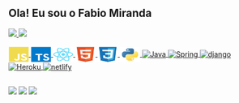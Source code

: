 ## Ola! Eu sou o Fabio Miranda 
 <div>
  <a href="https://github.com/fabio21777">
  <img height="180em" src="https://github-readme-stats.vercel.app/api?username=fabio21777&show_icons=true&theme=dark&include_all_commits=true&count_private=true"/>
  <img height="180em" src="https://github-readme-stats.vercel.app/api/top-langs/?username=fabio21777&layout=compact&langs_count=7&theme=dark"/>
</div>
<div style="display: inline_block"><br>
  <img align="center" alt="Js" height="30" width="40" src="https://raw.githubusercontent.com/devicons/devicon/master/icons/javascript/javascript-plain.svg">
  <img align="center" alt="Ts" height="30" width="40" src="https://raw.githubusercontent.com/devicons/devicon/master/icons/typescript/typescript-plain.svg">
  <img align="center" alt="React" height="30" width="40" src="https://raw.githubusercontent.com/devicons/devicon/master/icons/react/react-original.svg">
  <img align="center" alt="HTML" height="30" width="40" src="https://raw.githubusercontent.com/devicons/devicon/master/icons/html5/html5-original.svg">
  <img align="center" alt="CSS" height="30" width="40" src="https://raw.githubusercontent.com/devicons/devicon/master/icons/css3/css3-original.svg">
  <img align="center" alt="Python" height="30" width="40" src="https://raw.githubusercontent.com/devicons/devicon/master/icons/python/python-original.svg">
  <img align="center" alt="Java" height="35" width="40" src="https://www.vectorlogo.zone/logos/java/java-icon.svg">
  <img align="center" alt="Spring" height="35" width="40" src="https://www.vectorlogo.zone/logos/springio/springio-icon.svg">
  <img align="center" alt="django" height="35" width="40" src="https://www.vectorlogo.zone/logos/djangoproject/djangoproject-icon.svg">
  <img align="center" alt="Heroku" height="35" width="40" src="https://www.vectorlogo.zone/logos/heroku/heroku-icon.svg">
  <img align="center" alt="netlify" height="35" width="40" src="https://www.vectorlogo.zone/logos/netlify/netlify-icon.svg">
 
</div>
  
  ##
<div> 
  <a href="mailto:fabiosouza21777@gmail.com"><img src="https://img.shields.io/badge/-Gmail-%23333?style=for-the-badge&logo=gmail&logoColor=white" target="_blank"></a>
  <a href="https://www.linkedin.com/in/fabio-miranda-501937215/" target="_blank"><img src="https://img.shields.io/badge/-LinkedIn-%230077B5?style=for-the-badge&logo=linkedin&logoColor=white" target="_blank"></a> 
  <a href="https://portfolio.fsm21777.com/portfolio/fabio21777" target="_blank"><img src="https://img.shields.io/badge/-Portfolio-%23E4405F?style=for-the-badge&logo=portfolio&logoColor=white" target="_blank"></a>
</div>


<!--
**fabio21777/fabio21777** is a ✨ _special_ ✨ repository because its `README.md` (this file) appears on your GitHub profile.

Here are some ideas to get you started:

- 🔭 I’m currently working on ...
- 🌱 I’m currently learning ...
- 👯 I’m looking to collaborate on ...
- 🤔 I’m looking for help with ...
- 💬 Ask me about ...
- 📫 How to reach me: ...
- 😄 Pronouns: ...
- ⚡ Fun fact: ...
-->
